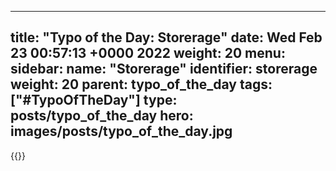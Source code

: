 
---
title: "Typo of the Day: Storerage"
date: Wed Feb 23 00:57:13 +0000 2022
weight: 20
menu:
  sidebar:
    name: "Storerage"
    identifier: storerage
    weight: 20
    parent: typo_of_the_day
tags: ["#TypoOfTheDay"]
type: posts/typo_of_the_day
hero: images/posts/typo_of_the_day.jpg
---


{{<tweet user="mariatta" id="1496287998488596483">}}

